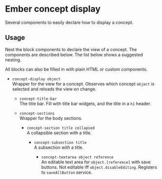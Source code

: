 Ember concept display
======

Several components to easily declare how to display a concept.

Usage
---

Nest the block components to declare the view of a concept. The components are described below. The list below shows a suggested nesting.

All blocks can also be filled in with plain HTML or custom components.

* `concept-display object`  
    Wrapper for the view for a concept. Observes which concept `object` is selected and reloads the view on change.

	* `concept-title-bar`  
	The title bar. Fill with title bar widgets, and the title in a `h1` header.

	* `concept-sections`  
	Wrapper for the body sections.

		* `concept-section title collapsed`  
		A collapsible section with a title.

			* `concept-subsection title`  
			A subsection with a title.

				* `concept-textarea object reference`  
				An editable text area for `object.[reference]` with save buttons. Not editable iff `object.disableEditing`. Registers to `saveAllButton` service.
